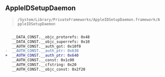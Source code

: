 ## AppleIDSetupDaemon

> `/System/Library/PrivateFrameworks/AppleIDSetupDaemon.framework/AppleIDSetupDaemon`

```diff

   __DATA_CONST.__objc_protorefs: 0x48
   __DATA_CONST.__objc_superrefs: 0x10
   __AUTH_CONST.__auth_got: 0x10f0
-  __AUTH_CONST.__auth_ptr: 0x638
+  __AUTH_CONST.__auth_ptr: 0x640
   __AUTH_CONST.__const: 0x1c00
   __AUTH_CONST.__cfstring: 0x20
   __AUTH_CONST.__objc_const: 0x2f20

```
